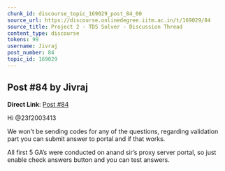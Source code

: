 ```yaml
---
chunk_id: discourse_topic_169029_post_84_00
source_url: https://discourse.onlinedegree.iitm.ac.in/t/169029/84
source_title: Project 2 - TDS Solver - Discussion Thread
content_type: discourse
tokens: 99
username: Jivraj
post_number: 84
topic_id: 169029
---
```


## Post #84 by Jivraj

**Direct Link**: [Post #84](https://discourse.onlinedegree.iitm.ac.in/t/169029/84)

Hi @23f2003413

We won’t be sending codes for any of the questions, regarding validation part you can submit answer to portal and if that works.

All first 5 GA’s were conducted on anand sir’s proxy server portal, so just enable check answers button and you can test answers.

